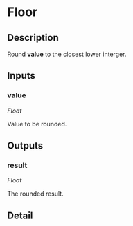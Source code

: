 # Floor

## Description
Round **value** to the closest lower interger.

## Inputs
### value

*Float*

Value to be rounded.

## Outputs
### result

*Float*

The rounded result.

## Detail

